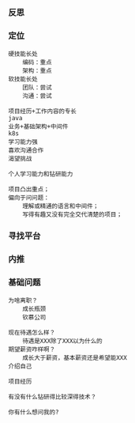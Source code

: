 ### 反思

### 定位

    硬技能长处
        编码：重点
        架构：重点
    软技能长处
        团队：尝试
        沟通：尝试

    项目经历+工作内容的专长
    java
    业务+基础架构+中间件
    k8s
    学习能力强
    喜欢沟通合作
    渴望挑战

    个人学习能力和钻研能力

    项目凸出重点；
    偏向于问问题：
        理解或精通的语言和中间件；
        写得有趣又没有完全交代清楚的项目；

### 寻找平台

### 内推

### 基础问题
    为啥离职？
        成长瓶颈
        钦慕公司

    现在待遇怎么样？
        待遇是XXX除了XXX以为什么的
    期望薪资咋样啊？
        成长大于薪资，基本薪资还是希望能XXX
    介绍自己

    项目经历

    有没有什么钻研得比较深得技术？

    你有什么想问我的?